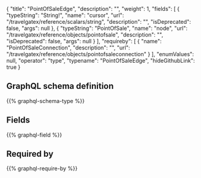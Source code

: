 {
  "title": "PointOfSaleEdge",
  "description": "",
  "weight": 1,
  "fields": [
    {
      "typeString": "String!",
      "name": "cursor",
      "url": "/travelgatex/reference/scalars/string",
      "description": "",
      "isDeprecated": false,
      "args": null
    },
    {
      "typeString": "PointOfSale",
      "name": "node",
      "url": "/travelgatex/reference/objects/pointofsale",
      "description": "",
      "isDeprecated": false,
      "args": null
    }
  ],
  "requireby": [
    {
      "name": "PointOfSaleConnection",
      "description": "",
      "url": "/travelgatex/reference/objects/pointofsaleconnection"
    }
  ],
  "enumValues": null,
  "operator": "type",
  "typename": "PointOfSaleEdge",
  "hideGithubLink": true
}
## GraphQL schema definition

{{% graphql-schema-type %}}

## Fields

{{% graphql-field %}}

## Required by

{{% graphql-require-by %}}
